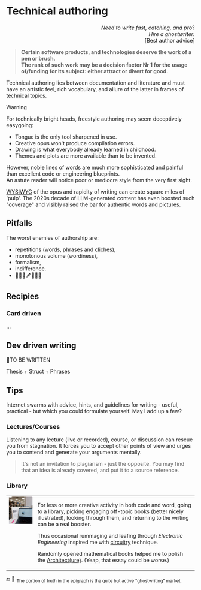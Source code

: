 # Technical authoring

<p dir="rtl">?<i>Need to write fast, catching, and pro<br>.Hire a ghostwriter</i><br />
[Best author advice]</p>

> **Certain software products, and technologies deserve the work of a pen or brush.**\
> **The rank of such work may be a decision factor Nr&nbsp;1 for the usage of/funding for its subject: either attract or divert for good.**

Technical authoring lies between documentation and literature and must have an artistic feel, rich vocabulary, and allure of the latter in frames of technical topics.

> [!WARNING]
> For technically bright heads, freestyle authoring may seem deceptively easygoing: 
> * Tongue is the only tool sharpened in use.
> * Creative opus won't produce compilation errors.
> * Drawing is what everybody already learned in childhood.
> * Themes and plots are more available than to be invented.
>
> However, noble lines of words are much more sophisticated and painful than excellent code or engineering blueprints.\
> An astute reader will notice poor or mediocre style from the very first sight.
  
<span title="&nbsp;What You See Is What You Write"><ins>WYSIWYG</ins></span> of the opus and rapidity of writing can create square miles of 'pulp'. 
The 2020s decade of LLM-generated content has even boosted such "coverage" and visibly raised the bar for authentic words and pictures.

## Pitfalls

The worst enemies of authorship are:

- repetitions (words, phrases and cliches),
- monotonous volume (wordiness),
- formalism,
- indifference.
- 🚧🚧🚧🖋️🚧🚧🚧 

## Recipies 

### Card driven

...

## Dev driven writing

🚧TO BE WRITTEN

Thesis + Struct + Phrases

## Tips

Internet swarms with advice, hints, and guidelines for writing - useful, practical - but which you could formulate yourself. May I add up a few?

### Lectures/Courses

Listening to any lecture (live or recorded), course, or discussion can rescue you from stagnation. It forces you to accept other points of view and urges you to contend and generate your arguments mentally.

> It's not an invitation to plagiarism - just the opposite. You may find that an idea is already covered, and put it to a source reference.

### Library

<table><tr valign="top"><td>
  <picture><img width="250px" alt="&nbsp;Snapshot from the lib" src="../../_rsc/_img/photo/blog/spots/StadtBiblio.jpg" /></picture>
</td><td>
  <p>For less or more creative activity in both code and word, going to a library, picking engaging off-topic books (better nicely illustrated), looking through them, and returning to the writing can be a real booster.</p>
  <p>Thus occasional rummaging and leafing through <i>Electronic Engineering</i> inspired me with <a href="https://github.com/Kyriosity/use-dev/blob/main/README%2B/techniques/README%2B/circuitry/README.md#why-circuitry">circuitry</a> technique.</p>
  <p>Randomly opened mathematical books helped me to polish the <a href="essays/README+/SW_architect-aTake.md">Architect(ure)</a>. (Yeap, that essay could be worse.)</p>
</td></tr></table>

🔚 🧂 <sub>The portion of truth in the epigraph is the quite but active "ghostwriting" market.</sub>

